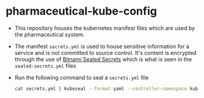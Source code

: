 # pharmaceutical-kube-config

- This repository houses the kubernetes manifest files which are used by the pharmaceutical system.

- The manifest `secrets.yml` is used to house sensitive information for a service and is not committed to source control. It's content is encrypted through the use of [Bitnami Sealed Secrets](https://github.com/bitnami-labs/sealed-secrets) which is what is seen in the `sealed-secrets.yml` files

- Run the following command to seal a `secrets.yml` file
    ```bash  
    cat secrets.yml | kubeseal --format yaml --controller-namespace kube-system --controller-name sealed-secrets > sealed-secrets.yml
    ```